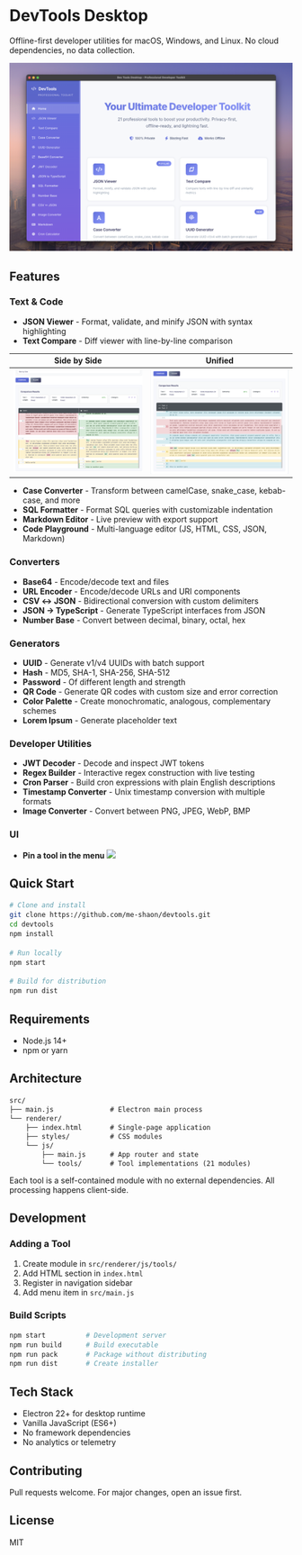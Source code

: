 # DevTools Desktop

Offline-first developer utilities for macOS, Windows, and Linux. No cloud dependencies, no data collection.

![DevTools Desktop](https://github.com/khaled4vokalz/devtools/blob/main/assets/home.png?raw=true)

## Features

### Text & Code
- **JSON Viewer** - Format, validate, and minify JSON with syntax highlighting
- **Text Compare** - Diff viewer with line-by-line comparison

| Side by Side | Unified |
|--------------|---------|
| ![](https://github.com/khaled4vokalz/devtools/blob/main/assets/text-compare_side-by-side.png?raw=true) | ![](https://github.com/khaled4vokalz/devtools/blob/main/assets/text-compare_unified.png?raw=true) |

- **Case Converter** - Transform between camelCase, snake_case, kebab-case, and more
- **SQL Formatter** - Format SQL queries with customizable indentation
- **Markdown Editor** - Live preview with export support
- **Code Playground** - Multi-language editor (JS, HTML, CSS, JSON, Markdown)

### Converters
- **Base64** - Encode/decode text and files
- **URL Encoder** - Encode/decode URLs and URI components
- **CSV ↔ JSON** - Bidirectional conversion with custom delimiters
- **JSON → TypeScript** - Generate TypeScript interfaces from JSON
- **Number Base** - Convert between decimal, binary, octal, hex

### Generators
- **UUID** - Generate v1/v4 UUIDs with batch support
- **Hash** - MD5, SHA-1, SHA-256, SHA-512
- **Password** - Of different length and strength
- **QR Code** - Generate QR codes with custom size and error correction
- **Color Palette** - Create monochromatic, analogous, complementary schemes
- **Lorem Ipsum** - Generate placeholder text

### Developer Utilities
- **JWT Decoder** - Decode and inspect JWT tokens
- **Regex Builder** - Interactive regex construction with live testing
- **Cron Parser** - Build cron expressions with plain English descriptions
- **Timestamp Converter** - Unix timestamp conversion with multiple formats
- **Image Converter** - Convert between PNG, JPEG, WebP, BMP

### UI
- **Pin a tool in the menu**
![](https://github.com/khaled4vokalz/devtools/blob/main/assets/pinning.gif?raw=true)

## Quick Start

```bash
# Clone and install
git clone https://github.com/me-shaon/devtools.git
cd devtools
npm install

# Run locally
npm start

# Build for distribution
npm run dist
```

## Requirements

- Node.js 14+
- npm or yarn

## Architecture

```
src/
├── main.js              # Electron main process
└── renderer/
    ├── index.html       # Single-page application
    ├── styles/          # CSS modules
    └── js/
        ├── main.js      # App router and state
        └── tools/       # Tool implementations (21 modules)
```

Each tool is a self-contained module with no external dependencies. All processing happens client-side.

## Development

### Adding a Tool

1. Create module in `src/renderer/js/tools/`
2. Add HTML section in `index.html`
3. Register in navigation sidebar
4. Add menu item in `src/main.js`

### Build Scripts

```bash
npm start          # Development server
npm run build      # Build executable
npm run pack       # Package without distributing
npm run dist       # Create installer
```

## Tech Stack

- Electron 22+ for desktop runtime
- Vanilla JavaScript (ES6+)
- No framework dependencies
- No analytics or telemetry

## Contributing

Pull requests welcome. For major changes, open an issue first.

## License

MIT

